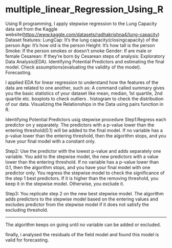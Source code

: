 # multiple_linear_Regression_Using_R
Using R programming, I apply stepwise regression to the Lung Capacity data set from the Kaggle website(https://www.kaggle.com/datasets/radhakrishna4/lung-capacity)
Dataset features:
     LungCap: It’s the lung capacity(closingcapacity) of the person
     Age: It’s how old is the person
     Height: It’s how tall is the person
     Smoke: If the person smokes or doesn’t smoke
     Gender: If are male or female
     Cesarean: If they’re born by Cesarean
steps of analysis:
      Exploratory Data Analysis(EDA).
      Identifying Potential Predictors and estimating the final model.
      Check assumptions(evaluating the validity of the model).
      Forecasting.

I applied EDA for linear regression to understand how the features of the data are related to one another, such as:
  A command called summary gives you the basic statistics of your dataset like mean, median, 1st quartile, 2nd quartile etc.
  boxplots to check outliers .
  histogram to check the distribution of our data.
  Visualizing the Relationships in the Data using pairs function in R.
  
Identifying Potential Predictors usig stepwise procedure
  Step1:Regress each predictor on y separately. 
  The predictors with a p-value lower than the entering threshold(0.1) will be added to the final model. 
  If no variable has a p-value lower than the entering threshold, then the algorithm stops, and you have your final model with a constant only.
  
  Step2: Use the predictor with the lowest p-value and adds separately one variable. 
  You add to the stepwise model, the new predictors with a value lower than the entering threshold. 
  If no variable has a p-value lower than 0.1, then the algorithm stops, and you have your final model with one predictor only. 
  You regress the stepwise model to check the significance of the step 1 best predictors. 
  If it is higher than the removing threshold, you keep it in the stepwise model. Otherwise, you exclude it.
 
  Step3: You replicate step 2 on the new best stepwise model. 
  The algorithm adds predictors to the stepwise model based on the entering values and excludes predictor from the stepwise model if it does not satisfy the excluding threshold.
  ****
  The algorithm keeps on going until no variable can be added or excluded.

finally, i analysed the residuals of the field model and found this model is valid for forecasting.














